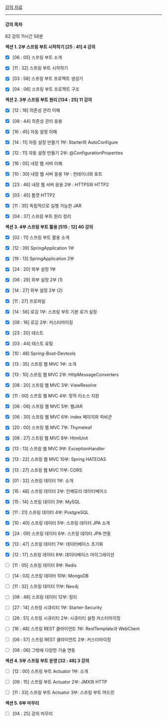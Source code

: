 [강의 자료](https://docs.google.com/document/d/1vT7UaL4OOG2uL0n2hod_-2HQnnwilfqC-lCZls_oG7s/edit)



---

#### 강의 목차

62 강의 11시간 58분

**섹션 1. 2부 스프링 부트 시작하기 [25 : 41] 4 강의**

- [x] [06 : 05] 스프링 부트 소개

- [x] [11 : 32] 스프링 부트 시작하기

- [x] [03 : 58] 스프링 부트 프로젝트 생성기

- [x] [04 : 06] 스프링 부트 프로젝트 구조



**섹션 2. 3부 스프링 부트 원리 [134 : 25] 11 강의**

- [x] [12 : 16] 의존성 관리 이해

- [x] [08 : 44] 의존성 관리 응용

- [x] [16 : 45] 자동 설정 이해

- [x] [14 : 11] 자동 설정 만들기 1부: Starter와 AutoConfigure

- [x] [12 : 11] 자동 설정 만들기 2부: @ConfigurationProperties

- [x] [16 : 05] 내장 웹 서버 이해

- [x] [10 : 30] 내장 웹 서버 응용 1부 : 컨테이너와 포트

- [x] [23 : 46] 내장 웹 서버 응용 2부 : HTTPS와 HTTP2

- [x] [03 : 45] 톰캣 HTTP2

- [x] [11 : 35] 독립적으로 실행 가능한 JAR

- [x] [04 : 37] 스프링 부트 원리 정리



**섹션 3. 4부 스프링 부트 활용 [515 : 12] 40 강의**

- [x] [02 : 11] 스프링 부트 활용 소개

- [x] [12 : 39] SpringApplication 1부

- [x] [19 : 13] SpringApplication 2부

- [x] [24 : 20] 외부 설정 1부

- [x] [06 : 29] 외부 설정 2부 (1)

- [x] [14 : 27] 외부 설정 2부 (2)

- [x] [11 : 27] 프로파일

- [x] [14 : 56] 로깅 1부: 스프링 부트 기본 로거 설정

- [x] [08 : 16] 로깅 2부: 커스터마이징

- [x] [23 : 20] 테스트

- [x] [03 : 44] 테스트 유틸

- [x] [10 : 48] Spring-Boot-Devtools

- [x] [13 : 35] 스프링 웹 MVC 1부: 소개

- [x] [13 : 10] 스프링 웹 MVC 2부: HttpMessageConverters

- [x] [08 : 20] 스프링 웹 MVC 3부: ViewResolve

- [x] [11 : 00] 스프링 웹 MVC 4부: 정적 리소스 지원

- [x] [06 : 06] 스프링 웹 MVC 5부: 웹JAR

- [x] [06 : 30] 스프링 웹 MVC 6부: index 페이지와 파비콘

- [x] [20 : 00] 스프링 웹 MVC 7부: Thymeleaf

- [x] [08 : 27] 스프링 웹 MVC 8부: HtmlUnit

- [x] [13 : 13] 스프링 웹 MVC 9부: ExceptionHandler

- [x] [13 : 22] 스프링 웹 MVC 10부: Spring HATEOAS

- [x] [13 : 27] 스프링 웹 MVC 11부: CORS

- [x] [01 : 32] 스프링 데이터 1부: 소개

- [x] [15 : 48] 스프링 데이터 2부: 인메모리 데이터베이스

- [x] [15 : 14] 스프링 데이터 3부: MySQL

- [x] [11 : 21] 스프링 데이터 4부: PostgreSQL

- [x] [10 : 40] 스프링 데이터 5부: 스프링 데이터 JPA 소개

- [x] [24 : 09] 스프링 데이터 6부: 스프링 데이터 JPA 연동

- [x] [13 : 47] 스프링 데이터 7부: 데이터베이스 초기화

- [x] [12 : 17] 스프링 데이터 8부: 데이터베이스 마이그레이션

- [ ] [11 : 05] 스프링 데이터 9부: Redis

- [ ] [14 : 03] 스프링 데이터 10부: MongoDB

- [ ] [11 : 32] 스프링 데이터 11부: Neo4j

- [ ] [08 : 48] 스프링 데이터 12부: 정리

- [ ] [27 : 14] 스프링 시큐리티 1부: Starter-Security

- [ ] [26 : 51] 스프링 시큐리티 2부: 시큐리티 설정 커스터마이징

- [ ] [16 : 48] 스프링 REST 클라이언트 1부: RestTemplate과 WebClient

- [ ] [06 : 57] 스프링 REST 클라이언트 2부: 커스터마이징

- [ ] [08 : 06] 그밖에 다양한 기술 연동



**섹션 4. 5부 스프링 부트 운영 [32 : 48] 3 강의**

- [ ] [12 : 00] 스프링 부트 Actuator 1부: 소개

- [ ] [09 : 15] 스프링 부트 Actuator 2부: JMX와 HTTP

- [ ] [11 : 33] 스프링 부트 Actuator 3부: 스프링 부트 어드민



**섹션 5. 6부 마무리**

- [ ] [04 : 25] 강의 마무리